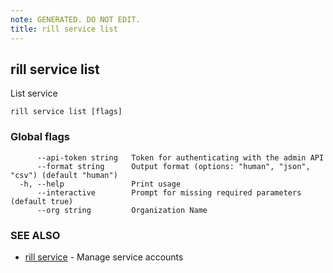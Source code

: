 ```yaml
---
note: GENERATED. DO NOT EDIT.
title: rill service list
---
```

## rill service list

List service

```
rill service list [flags]
```

### Global flags

```
      --api-token string   Token for authenticating with the admin API
      --format string      Output format (options: "human", "json", "csv") (default "human")
  -h, --help               Print usage
      --interactive        Prompt for missing required parameters (default true)
      --org string         Organization Name
```

### SEE ALSO

* [rill service](service.md)	 - Manage service accounts


